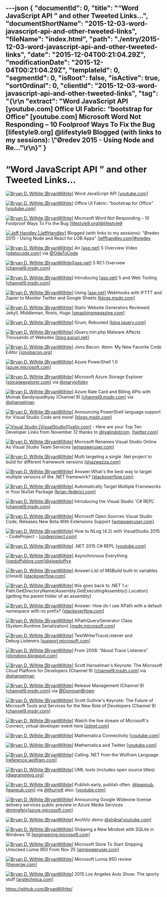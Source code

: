 ---json
{
  "documentId": 0,
  "title": "“Word JavaScript API ” and other Tweeted Links…",
  "documentShortName": "2015-12-03-word-javascript-api-and-other-tweeted-links",
  "fileName": "index.html",
  "path": "./entry/2015-12-03-word-javascript-api-and-other-tweeted-links",
  "date": "2015-12-04T00:21:04.29Z",
  "modificationDate": "2015-12-04T00:21:04.29Z",
  "templateId": 0,
  "segmentId": 0,
  "isRoot": false,
  "isActive": true,
  "sortOrdinal": 0,
  "clientId": "2015-12-03-word-javascript-api-and-other-tweeted-links",
  "tag": "{\r\n  \"extract\": \"Word JavaScript API [youtube.com]  Office UI Fabric: “bootstrap for Office” [youtube.com]  Microsoft Word Not Responding – 10 Foolproof Ways To Fix the Bug [lifestyle9.org] @lifestyle9 Blogged (with links to my sessions): \\\"Øredev 2015 - Using Node and Re...\"\r\n}"
}
---

# “Word JavaScript API ” and other Tweeted Links…

[<img alt="Bryan D. Wilhite [BryanWilhite]" src="https://songhay.blob.core.windows.net/shared-social-twitter/BryanWilhite.jpeg">](http://songhayblog.azurewebsites.net/ "Bryan D. Wilhite [BryanWilhite]") Word JavaScript API [[youtube.com]](https://www.youtube.com/watch?v=EaLVfaj1mW8)

[<img alt="Bryan D. Wilhite [BryanWilhite]" src="https://songhay.blob.core.windows.net/shared-social-twitter/BryanWilhite.jpeg">](http://songhayblog.azurewebsites.net/ "Bryan D. Wilhite [BryanWilhite]") Office UI Fabric: “bootstrap for Office” [[youtube.com]](https://www.youtube.com/watch?v=YsNhK6EmTxo)

[<img alt="Bryan D. Wilhite [BryanWilhite]" src="https://songhay.blob.core.windows.net/shared-social-twitter/BryanWilhite.jpeg">](http://songhayblog.azurewebsites.net/ "Bryan D. Wilhite [BryanWilhite]") Microsoft Word Not Responding – 10 Foolproof Ways To Fix the Bug [[lifestyle9.org]](http://lifestyle9.org/microsoft-word-not-responding/)[@lifestyle9](http://twitter.com/lifestyle9)

[<img alt="Jeff Handley [JeffHandley]" src="https://songhay.blob.core.windows.net/shared-social-twitter/JeffHandley.jpg">](http://jeffhandley.com/ "Jeff Handley [JeffHandley]") Blogged (with links to my sessions): "Øredev 2015 - Using Node and React for LOB Apps" [[jeffhandley.com]](http://jeffhandley.com/archive/2015/11/18/Oredev-2015-Using-Node-and-React-for-LOB-Apps.aspx)[#oredev](https://twitter.com/hashtag/%23oredev/?src=hash)

[<img alt="Bryan D. Wilhite [BryanWilhite]" src="https://songhay.blob.core.windows.net/shared-social-twitter/BryanWilhite.jpeg">](http://songhayblog.azurewebsites.net/ "Bryan D. Wilhite [BryanWilhite]") An [[asp.net]](http://www.asp.net/) 5 Overview Video [[odetocode.com]](http://odetocode.com/blogs/scott/archive/2015/11/12/an-asp-net-5-overview-video.aspx) via [@OdeToCode](http://twitter.com/OdeToCode)

[<img alt="Bryan D. Wilhite [BryanWilhite]" src="https://songhay.blob.core.windows.net/shared-social-twitter/BryanWilhite.jpeg">](http://songhayblog.azurewebsites.net/ "Bryan D. Wilhite [BryanWilhite]")[[asp.net]](http://www.asp.net/) 5 RC1 Overview [[channel9.msdn.com]](https://channel9.msdn.com/Blogs/ASP-NET-Site-Videos/ASPNET-5-RC1-Overview)

[<img alt="Bryan D. Wilhite [BryanWilhite]" src="https://songhay.blob.core.windows.net/shared-social-twitter/BryanWilhite.jpeg">](http://songhayblog.azurewebsites.net/ "Bryan D. Wilhite [BryanWilhite]") Introducing [[asp.net]](http://www.asp.net/) 5 and Web Tooling [[channel9.msdn.com]](https://channel9.msdn.com/Events/Visual-Studio/Connect-event-2015/100)

[<img alt="Bryan D. Wilhite [BryanWilhite]" src="https://songhay.blob.core.windows.net/shared-social-twitter/BryanWilhite.jpeg">](http://songhayblog.azurewebsites.net/ "Bryan D. Wilhite [BryanWilhite]") Using [[asp.net]](http://www.asp.net/) WebHooks with IFTTT and Zapier to Monitor Twitter and Google Sheets [[blogs.msdn.com]](http://blogs.msdn.com/b/webdev/archive/2015/11/21/using-asp-net-webhooks-with-ifttt-and-zapier-to-monitor-twitter-and-google-sheets.aspx)

[<img alt="Bryan D. Wilhite [BryanWilhite]" src="https://songhay.blob.core.windows.net/shared-social-twitter/BryanWilhite.jpeg">](http://songhayblog.azurewebsites.net/ "Bryan D. Wilhite [BryanWilhite]") Static Website Generators Reviewed: Jekyll, Middleman, Roots, Hugo [[smashingmagazine.com]](http://www.smashingmagazine.com/2015/11/static-website-generators-jekyll-middleman-roots-hugo-review/)

[<img alt="Bryan D. Wilhite [BryanWilhite]" src="https://songhay.blob.core.windows.net/shared-social-twitter/BryanWilhite.jpeg">](http://songhayblog.azurewebsites.net/ "Bryan D. Wilhite [BryanWilhite]") Grunt, Rebooted [[blog.jquery.com]](http://blog.jquery.com/2015/11/19/grunt-rebooted/)

[<img alt="Bryan D. Wilhite [BryanWilhite]" src="https://songhay.blob.core.windows.net/shared-social-twitter/BryanWilhite.jpeg">](http://songhayblog.azurewebsites.net/ "Bryan D. Wilhite [BryanWilhite]") jQuery.min.php Malware Affects Thousands of Websites [[blog.sucuri.net]](https://blog.sucuri.net/2015/11/jquery-min-php-malware-affects-thousands-of-websites.html)

[<img alt="Bryan D. Wilhite [BryanWilhite]" src="https://songhay.blob.core.windows.net/shared-social-twitter/BryanWilhite.jpeg">](http://songhayblog.azurewebsites.net/ "Bryan D. Wilhite [BryanWilhite]") Jono Bacon: Atom: My New Favorite Code Editor [[jonobacon.org]](http://www.jonobacon.org/2015/11/16/atom-my-new-favorite-code-editor/)

[<img alt="Bryan D. Wilhite [BryanWilhite]" src="https://songhay.blob.core.windows.net/shared-social-twitter/BryanWilhite.jpeg">](http://songhayblog.azurewebsites.net/ "Bryan D. Wilhite [BryanWilhite]") Azure PowerShell 1.0 [[azure.microsoft.com]](https://azure.microsoft.com/en-us/blog/azps-1-0/)

[<img alt="Bryan D. Wilhite [BryanWilhite]" src="https://songhay.blob.core.windows.net/shared-social-twitter/BryanWilhite.jpeg">](http://songhayblog.azurewebsites.net/ "Bryan D. Wilhite [BryanWilhite]") Microsoft Azure Storage Explorer [[storageexplorer.com]](http://storageexplorer.com) via [@maryjofoley](http://twitter.com/maryjofoley)

[<img alt="Bryan D. Wilhite [BryanWilhite]" src="https://songhay.blob.core.windows.net/shared-social-twitter/BryanWilhite.jpeg">](http://songhayblog.azurewebsites.net/ "Bryan D. Wilhite [BryanWilhite]") Azure Rate Card and Billing APIs with Moinak Bandyopadhyay (Channel 9) [[channel9.msdn.com]](https://channel9.msdn.com/Shows/Azure-Friday/Azure-Rate-Card-and-Billing-APIs-with-Moinak-Bandyopadhyay) via [@shanselman](http://twitter.com/shanselman)

[<img alt="Bryan D. Wilhite [BryanWilhite]" src="https://songhay.blob.core.windows.net/shared-social-twitter/BryanWilhite.jpeg">](http://songhayblog.azurewebsites.net/ "Bryan D. Wilhite [BryanWilhite]") Announcing PowerShell language support for Visual Studio Code and more! [[blogs.msdn.com]](http://blogs.msdn.com/b/powershell/archive/2015/11/17/announcing-windows-powershell-for-visual-studio-code-and-more.aspx)

[<img alt="Visual Studio [VisualStudio]" src="https://songhay.blob.core.windows.net/shared-social-twitter/VisualStudio.png">](http://www.visualstudio.com/ "Visual Studio [VisualStudio]")[[lyalin.com]](http://www.lyalin.com/2015/11/12/visual-studio-developer-top-ten-for-nov-12th-2015/) - Here are your Top Ten Developer Links from November 12 thanks to [@lyalindotcom](http://twitter.com/lyalindotcom). [[twitter.com]](https://twitter.com/VisualStudio/status/665363532523954176/photo/1)

[<img alt="Bryan D. Wilhite [BryanWilhite]" src="https://songhay.blob.core.windows.net/shared-social-twitter/BryanWilhite.jpeg">](http://songhayblog.azurewebsites.net/ "Bryan D. Wilhite [BryanWilhite]") Microsoft Renames Visual Studio Online As Visual Studio Team Services [[wmpoweruser.com]](http://wmpoweruser.com/microsoft-renames-visual-studio-online-visual-studio-team-services/)

[<img alt="Bryan D. Wilhite [BryanWilhite]" src="https://songhay.blob.core.windows.net/shared-social-twitter/BryanWilhite.jpeg">](http://songhayblog.azurewebsites.net/ "Bryan D. Wilhite [BryanWilhite]") Multi targeting a single .Net project to build for different framework versions [[shazwazza.com]](http://shazwazza.com/post/multi-targeting-a-single-net-project-to-build-for-different-framework-versions/)

[<img alt="Bryan D. Wilhite [BryanWilhite]" src="https://songhay.blob.core.windows.net/shared-social-twitter/BryanWilhite.jpeg">](http://songhayblog.azurewebsites.net/ "Bryan D. Wilhite [BryanWilhite]") Answer:What's the best way to target multiple versions of the .NET framework? [[stackoverflow.com]](http://stackoverflow.com/questions/17700089/whats-the-best-way-to-target-multiple-versions-of-the-net-framework/17701049?stw=2#17701049)

[<img alt="Bryan D. Wilhite [BryanWilhite]" src="https://songhay.blob.core.windows.net/shared-social-twitter/BryanWilhite.jpeg">](http://songhayblog.azurewebsites.net/ "Bryan D. Wilhite [BryanWilhite]") Automatically Target Multiple Frameworks in Your NuGet Package [[brian-federici.com]](http://brian-federici.com/blog/2013/4/17/automatically-target-multiple-frameworks-in-your-nuget-package)

[<img alt="Bryan D. Wilhite [BryanWilhite]" src="https://songhay.blob.core.windows.net/shared-social-twitter/BryanWilhite.jpeg">](http://songhayblog.azurewebsites.net/ "Bryan D. Wilhite [BryanWilhite]") Introducing the Visual Studio 'C# REPL' [[channel9.msdn.com]](https://channel9.msdn.com/Events/Visual-Studio/Connect-event-2015/103)

[<img alt="Bryan D. Wilhite [BryanWilhite]" src="https://songhay.blob.core.windows.net/shared-social-twitter/BryanWilhite.jpeg">](http://songhayblog.azurewebsites.net/ "Bryan D. Wilhite [BryanWilhite]") Microsoft Open Sources Visual Studio Code, Releases New Beta With Extensions Support [[wmpoweruser.com]](http://wmpoweruser.com/microsoft-open-sources-visual-studio-code-releases-new-beta-with-extensions-support/)

[<img alt="Bryan D. Wilhite [BryanWilhite]" src="https://songhay.blob.core.windows.net/shared-social-twitter/BryanWilhite.jpeg">](http://songhayblog.azurewebsites.net/ "Bryan D. Wilhite [BryanWilhite]") How to NLog (4.2) with VisualStudio 2015 - CodeProject - [[codeproject.com]](http://www.codeproject.com/Tips/1052902/How-to-NLog-with-VisualStudio)

[<img alt="Bryan D. Wilhite [BryanWilhite]" src="https://songhay.blob.core.windows.net/shared-social-twitter/BryanWilhite.jpeg">](http://songhayblog.azurewebsites.net/ "Bryan D. Wilhite [BryanWilhite]") .NET 2015 C# REPL [[youtube.com]](https://www.youtube.com/watch?v=2xilWlL7X5A)

[<img alt="Bryan D. Wilhite [BryanWilhite]" src="https://songhay.blob.core.windows.net/shared-social-twitter/BryanWilhite.jpeg">](http://songhayblog.azurewebsites.net/ "Bryan D. Wilhite [BryanWilhite]") Asynchronous Everything [[joeduffyblog.com]](http://joeduffyblog.com/2015/11/19/asynchronous-everything/)[@xjoeduffyx](http://twitter.com/xjoeduffyx)

[<img alt="Bryan D. Wilhite [BryanWilhite]" src="https://songhay.blob.core.windows.net/shared-social-twitter/BryanWilhite.jpeg">](http://songhayblog.azurewebsites.net/ "Bryan D. Wilhite [BryanWilhite]") Answer:List of MSBuild built-in variables [closed] [[stackoverflow.com]](http://stackoverflow.com/questions/1452962/list-of-msbuild-built-in-variables/1453023?stw=2#1453023)

[<img alt="Bryan D. Wilhite [BryanWilhite]" src="https://songhay.blob.core.windows.net/shared-social-twitter/BryanWilhite.jpeg">](http://songhayblog.azurewebsites.net/ "Bryan D. Wilhite [BryanWilhite]") this goes back to .NET 1.x: Path.GetDirectoryName(Assembly.GetExecutingAssembly().Location) [getting the parent folder of an assembly]

[<img alt="Bryan D. Wilhite [BryanWilhite]" src="https://songhay.blob.core.windows.net/shared-social-twitter/BryanWilhite.jpeg">](http://songhayblog.azurewebsites.net/ "Bryan D. Wilhite [BryanWilhite]") Answer: How do I use XPath with a default namespace with no prefix? [[stackoverflow.com]](http://stackoverflow.com/questions/2524804/how-do-i-use-xpath-with-a-default-namespace-with-no-prefix/2530023?stw=2#2530023)

[<img alt="Bryan D. Wilhite [BryanWilhite]" src="https://songhay.blob.core.windows.net/shared-social-twitter/BryanWilhite.jpeg">](http://songhayblog.azurewebsites.net/ "Bryan D. Wilhite [BryanWilhite]") XPathQueryGenerator Class (System.Runtime.Serialization) [[msdn.microsoft.com]](https://msdn.microsoft.com/en-us/library/system.runtime.serialization.xpathquerygenerator(v=vs.110).aspx)

[<img alt="Bryan D. Wilhite [BryanWilhite]" src="https://songhay.blob.core.windows.net/shared-social-twitter/BryanWilhite.jpeg">](http://songhayblog.azurewebsites.net/ "Bryan D. Wilhite [BryanWilhite]") TextWriterTraceListener and Debug.Listeners [[support.microsoft.com]](https://support.microsoft.com/en-us/kb/815788)

[<img alt="Bryan D. Wilhite [BryanWilhite]" src="https://songhay.blob.core.windows.net/shared-social-twitter/BryanWilhite.jpeg">](http://songhayblog.azurewebsites.net/ "Bryan D. Wilhite [BryanWilhite]") From 2008: “About Trace Listeners” [[olondono.blogspot.com]](http://olondono.blogspot.com/2008/01/about-trace-listeners.html)

[<img alt="Bryan D. Wilhite [BryanWilhite]" src="https://songhay.blob.core.windows.net/shared-social-twitter/BryanWilhite.jpeg">](http://songhayblog.azurewebsites.net/ "Bryan D. Wilhite [BryanWilhite]") Scott Hanselman's Keynote: The Microsoft Cloud Platform for Developers (Channel 9) [[channel9.msdn.com]](https://channel9.msdn.com/Events/Visual-Studio/Connect-event-2015/012) via [@shanselman](http://twitter.com/shanselman)

[<img alt="Bryan D. Wilhite [BryanWilhite]" src="https://songhay.blob.core.windows.net/shared-social-twitter/BryanWilhite.jpeg">](http://songhayblog.azurewebsites.net/ "Bryan D. Wilhite [BryanWilhite]") Release Management (Channel 9) [[channel9.msdn.com]](https://channel9.msdn.com/Events/Visual-Studio/Connect-event-2015/Release-Management) via [@DonovanBrown](http://twitter.com/DonovanBrown)

[<img alt="Bryan D. Wilhite [BryanWilhite]" src="https://songhay.blob.core.windows.net/shared-social-twitter/BryanWilhite.jpeg">](http://songhayblog.azurewebsites.net/ "Bryan D. Wilhite [BryanWilhite]") Scott Guthrie's Keynote: The Future of Microsoft Tools and Services for the New Role of Developers (Channel 9) [[channel9.msdn.com]](https://channel9.msdn.com/Events/Visual-Studio/Connect-event-2015/010)

[<img alt="Bryan D. Wilhite [BryanWilhite]" src="https://songhay.blob.core.windows.net/shared-social-twitter/BryanWilhite.jpeg">](http://songhayblog.azurewebsites.net/ "Bryan D. Wilhite [BryanWilhite]") Watch the live stream of Microsoft's Connect, virtual developer event here [[zdnet.com]](http://www.zdnet.com/article/watch-the-live-stream-of-microsofts-connect-virtual-developer-event-here/#ftag=RSSbaffb68)

[<img alt="Bryan D. Wilhite [BryanWilhite]" src="https://songhay.blob.core.windows.net/shared-social-twitter/BryanWilhite.jpeg">](http://songhayblog.azurewebsites.net/ "Bryan D. Wilhite [BryanWilhite]") Mathematica Connectivity [[youtube.com]](https://www.youtube.com/watch?v=qtZAGBzU69E)

[<img alt="Bryan D. Wilhite [BryanWilhite]" src="https://songhay.blob.core.windows.net/shared-social-twitter/BryanWilhite.jpeg">](http://songhayblog.azurewebsites.net/ "Bryan D. Wilhite [BryanWilhite]") Mathematica and Twitter [[youtube.com]](https://www.youtube.com/watch?v=m-dC8khYUjY)

[<img alt="Bryan D. Wilhite [BryanWilhite]" src="https://songhay.blob.core.windows.net/shared-social-twitter/BryanWilhite.jpeg">](http://songhayblog.azurewebsites.net/ "Bryan D. Wilhite [BryanWilhite]") Calling .NET from the Wolfram Language [[reference.wolfram.com]](http://reference.wolfram.com/language/NETLink/tutorial/CallingNETFromTheWolframLanguage.html#26930)

[<img alt="Bryan D. Wilhite [BryanWilhite]" src="https://songhay.blob.core.windows.net/shared-social-twitter/BryanWilhite.jpeg">](http://songhayblog.azurewebsites.net/ "Bryan D. Wilhite [BryanWilhite]") UML tools (includes open source titles) [[diagramming.org]](http://www.diagramming.org/)

[<img alt="Bryan D. Wilhite [BryanWilhite]" src="https://songhay.blob.core.windows.net/shared-social-twitter/BryanWilhite.jpeg">](http://songhayblog.azurewebsites.net/ "Bryan D. Wilhite [BryanWilhite]") Publish early, publish often. [@leanpub](http://twitter.com/leanpub), [[leanpub.com]](https://leanpub.com/) via [@thurrott](http://twitter.com/thurrott) also: [[youtube.com]](https://www.youtube.com/user/leanpub)

[<img alt="Bryan D. Wilhite [BryanWilhite]" src="https://songhay.blob.core.windows.net/shared-social-twitter/BryanWilhite.jpeg">](http://songhayblog.azurewebsites.net/ "Bryan D. Wilhite [BryanWilhite]") Announcing Google Widevine license delivery services public preview in Azure Media Services [@mingfeiy](http://twitter.com/mingfeiy)[[azure.microsoft.com]](https://azure.microsoft.com/en-us/blog/announcing-google-widevine-license-delivery-services-public-preview-in-azure-media-services/)

[<img alt="Bryan D. Wilhite [BryanWilhite]" src="https://songhay.blob.core.windows.net/shared-social-twitter/BryanWilhite.jpeg">](http://songhayblog.azurewebsites.net/ "Bryan D. Wilhite [BryanWilhite]") ArchViz demo [@sh4na](http://twitter.com/sh4na)[[youtube.com]](https://www.youtube.com/watch?v=nYBEndFphik)

[<img alt="Bryan D. Wilhite [BryanWilhite]" src="https://songhay.blob.core.windows.net/shared-social-twitter/BryanWilhite.jpeg">](http://songhayblog.azurewebsites.net/ "Bryan D. Wilhite [BryanWilhite]") Shipping a New Mindset with SQLite in Windows 10 [[engineering.microsoft.com]](http://engineering.microsoft.com/2015/10/29/sqlite-in-windows-10/)

[<img alt="Bryan D. Wilhite [BryanWilhite]" src="https://songhay.blob.core.windows.net/shared-social-twitter/BryanWilhite.jpeg">](http://songhayblog.azurewebsites.net/ "Bryan D. Wilhite [BryanWilhite]") Microsoft Store To Start Shipping Unlocked Lumia 950 From Nov 25 [[wmpoweruser.com]](http://wmpoweruser.com/microsoft-store-to-start-shipping-unlocked-lumia-950-from-nov-25/)

[<img alt="Bryan D. Wilhite [BryanWilhite]" src="https://songhay.blob.core.windows.net/shared-social-twitter/BryanWilhite.jpeg">](http://songhayblog.azurewebsites.net/ "Bryan D. Wilhite [BryanWilhite]") Microsoft Lumia 950 review [[theverge.com]](http://www.theverge.com/2015/11/20/9767266/microsoft-lumia-950-review-windows-10-continuum)

[<img alt="Bryan D. Wilhite [BryanWilhite]" src="https://songhay.blob.core.windows.net/shared-social-twitter/BryanWilhite.jpeg">](http://songhayblog.azurewebsites.net/ "Bryan D. Wilhite [BryanWilhite]") 2015 Los Angeles Auto Show: The sporty stuff [[arstechnica.com]](http://arstechnica.com/cars/2015/11/2015-los-angeles-auto-show-the-sporty-stuff/)

<https://github.com/BryanWilhite/>
